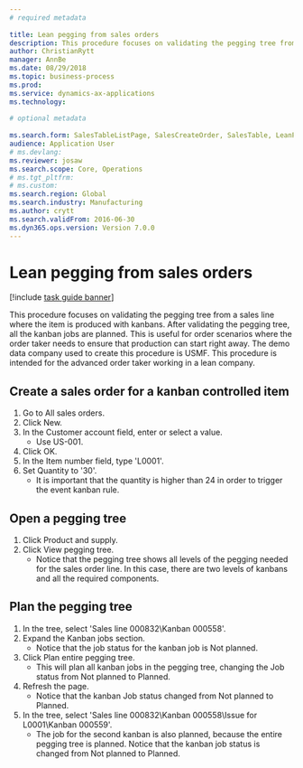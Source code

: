 ```yaml
--- 
# required metadata 
 
title: Lean pegging from sales orders
description: This procedure focuses on validating the pegging tree from a sales line where the item is produced with kanbans. 
author: ChristianRytt
manager: AnnBe 
ms.date: 08/29/2018
ms.topic: business-process 
ms.prod:  
ms.service: dynamics-ax-applications 
ms.technology:  
 
# optional metadata 
 
ms.search.form: SalesTableListPage, SalesCreateOrder, SalesTable, LeanPeggingTree   
audience: Application User 
# ms.devlang:  
ms.reviewer: josaw
ms.search.scope: Core, Operations 
# ms.tgt_pltfrm:  
# ms.custom:  
ms.search.region: Global
ms.search.industry: Manufacturing
ms.author: crytt
ms.search.validFrom: 2016-06-30 
ms.dyn365.ops.version: Version 7.0.0 
---
```

# Lean pegging from sales orders

[!include [task guide banner](../../includes/task-guide-banner.md)]

This procedure focuses on validating the pegging tree from a sales line where the item is produced with kanbans. After validating the pegging tree, all the kanban jobs are planned. This is useful for order scenarios where the order taker needs to ensure that production can start right away. The demo data company used to create this procedure is USMF. This procedure is intended for the advanced order taker working in a lean company.


## Create a sales order for a kanban controlled item
1. Go to All sales orders.
2. Click New.
3. In the Customer account field, enter or select a value.
    * Use US-001.  
4. Click OK.
5. In the Item number field, type 'L0001'.
6. Set Quantity to '30'.
    * It is important that the quantity is higher than 24 in order to trigger the event kanban rule.  

## Open a pegging tree 
1. Click Product and supply.
2. Click View pegging tree.
    * Notice that the pegging tree shows all levels of the pegging needed for the sales order line. In this case, there are two levels of kanbans and all the required components.  

## Plan the pegging tree
1. In the tree, select 'Sales line 000832\Kanban 000558'.
2. Expand the Kanban jobs section.
    * Notice that the job status for the kanban job is Not planned.  
3. Click Plan entire pegging tree.
    * This will plan all kanban jobs in the pegging tree, changing the Job status from Not planned to Planned.  
4. Refresh the page.
    * Notice that the kanban Job status changed from Not planned to Planned.  
5. In the tree, select 'Sales line 000832\Kanban 000558\Issue for L0001\Kanban 000559'.
    * The job for the second kanban is also planned, because the entire pegging tree is planned. Notice that the kanban job status is changed from Not planned to Planned.  

